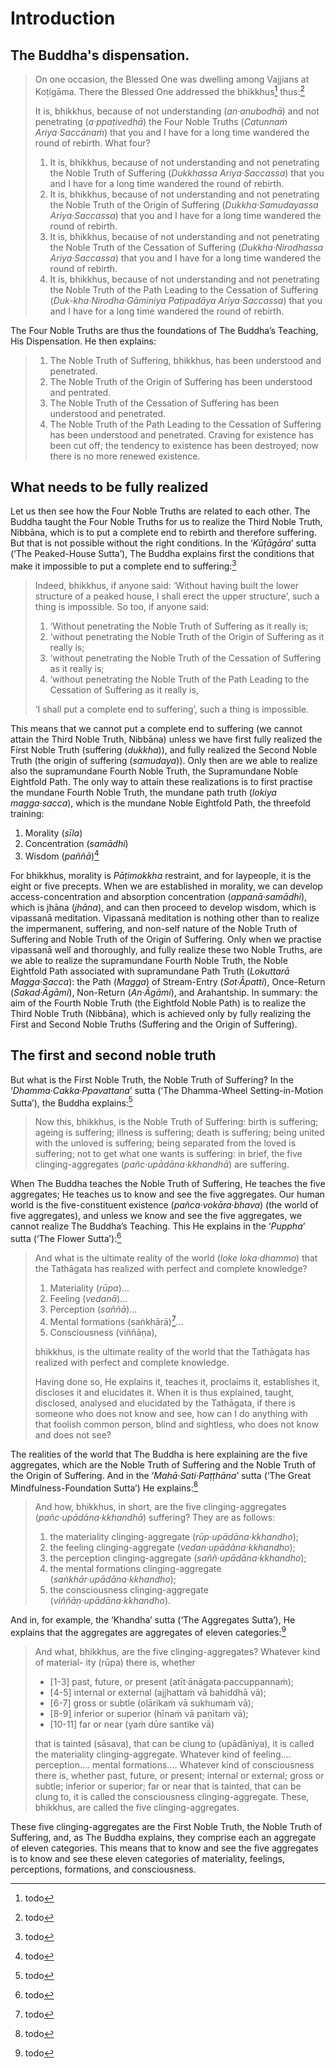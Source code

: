 # Introduction

## The Buddha's dispensation.

> On one occasion, the Blessed One was dwelling among Vajjians at Koṭigāma.
> There the Blessed One addressed the bhikkhus[^10] thus:[^11]
>
> It is, bhikkhus, because of not understanding (_an·anubodhā_) and not
> penetrating (_a·ppaṭivedhā_) the Four Noble Truths (_Catunnaṁ Ariya·Saccānaṁ_)
> that you and I have for a long time wandered the round of rebirth. What four?
>
> 1. It is, bhikkhus, because of not understanding and not penetrating the Noble
>    Truth of Suffering (_Dukkhassa Ariya·Saccassa_) that you and I have for a
>    long time wandered the round of rebirth.
> 2. It is, bhikkhus, because of not understanding and not penetrating the Noble
>    Truth of the Origin of Suffering (_Dukkha·Samudayassa Ariya·Saccassa_) that
>    you and I have for a long time wandered the round of rebirth.
> 3. It is, bhikkhus, because of not understanding and not penetrating the Noble
>    Truth of the Cessation of Suffering (_Dukkha·Nirodhassa Ariya·Saccassa_)
>    that you and I have for a long time wandered the round of rebirth.
> 4. It is, bhikkhus, because of not understanding and not penetrating the Noble
>    Truth of the Path Leading to the Cessation of Suffering
>    (_Duk-kha·Nirodha·Gāminiya Paṭipadāya Ariya·Saccassa_) that you and I have
>    for a long time wandered the round of rebirth.

The Four Noble Truths are thus the foundations of The Buddha’s Teaching, His
Dispensation. He then explains:

> 1. The Noble Truth of Suffering, bhikkhus, has been understood and penetrated.
> 2. The Noble Truth of the Origin of Suffering has been understood and
>    pentrated.
> 3. The Noble Truth of the Cessation of Suffering has been understood and
>    penetrated.
> 4. The Noble Truth of the Path Leading to the Cessation of Suffering has been
>    understood and penetrated. Craving for existence has been cut off; the
>    tendency to existence has been destroyed; now there is no more renewed
>    existence.

## What needs to be fully realized

Let us then see how the Four Noble Truths are related to each other. The Buddha
taught the Four Noble Truths for us to realize the Third Noble Truth, Nibbāna,
which is to put a complete end to rebirth and therefore suffering. But that is
not possible without the right conditions. In the ‘_Kūṭāgāra_’ sutta (‘The
Peaked-House Sutta’), The Buddha explains first the conditions that make it
impossible to put a complete end to suffering:[^12]

> Indeed, bhikkhus, if anyone said: ‘Without having built the lower structure of
> a peaked house, I shall erect the upper structure’, such a thing is
> impossible. So too, if anyone said:
>
> 1. ‘Without penetrating the Noble Truth of Suffering as it really is;
> 1. ‘without penetrating the Noble Truth of the Origin of Suffering as it
>    really is;
> 1. ‘without penetrating the Noble Truth of the Cessation of Suffering as it
>    really is;
> 1. ‘without penetrating the Noble Truth of the Path Leading to the Cessation
>    of Suffering as it really is,
>
> ‘I shall put a complete end to suffering’, such a thing is impossible.

This means that we cannot put a complete end to suffering (we cannot attain the
Third Noble Truth, Nibbāna) unless we have first fully realized the First Noble
Truth (suffering (_dukkha_)), and fully realized the Second Noble Truth (the
origin of suffering (_samudaya_)). Only then are we able to realize also the
supramundane Fourth Noble Truth, the Supramundane Noble Eightfold Path. The only
way to attain these realizations is to first practise the mundane Fourth Noble
Truth, the mundane path truth (_lokiya magga·sacca_), which is the mundane Noble
Eightfold Path, the threefold training:

1. Morality (_sīla_)
2. Concentration (_samādhi_)
3. Wisdom (_paññā_)[^13]

For bhikkhus, morality is _Pāṭimokkha_ restraint, and for laypeople, it is the
eight or five precepts. When we are established in morality, we can develop
access-concentration and absorption concentration (_appanā·samādhi_), which is
jhāna (_jhāna_), and can then proceed to develop wisdom, which is vipassanā
meditation. Vipassanā meditation is nothing other than to realize the
impermanent, suffering, and non-self nature of the Noble Truth of Suffering and
Noble Truth of the Origin of Suffering. Only when we practise vipassanā well and
thoroughly, and fully realize these two Noble Truths, are we able to realize the
supramundane Fourth Noble Truth, the Noble Eightfold Path associated with
supramundane Path Truth (_Lokuttarā Magga·Sacca_): the Path (_Magga_) of
Stream-Entry (_Sot·Āpatti_), Once-Return (_Sakad·Āgāmi_), Non-Return
(_An·Āgāmi_), and Arahantship. In summary: the aim of the Fourth Noble Truth
(the Eightfold Noble Path) is to realize the Third Noble Truth (Nibbāna), which
is achieved only by fully realizing the First and Second Noble Truths (Suffering
and the Origin of Suffering).

## The first and second noble truth

But what is the First Noble Truth, the Noble Truth of Suffering? In the
‘_Dhamma·Cakka·Ppavattana_’ sutta (‘The Dhamma-Wheel Setting-in-Motion Sutta’),
the Buddha explains:[^14]

> Now this, bhikkhus, is the Noble Truth of Suffering: birth is suffering;
> ageing is suffering; illness is suffering; death is suffering; being united
> with the unloved is suffering; being separated from the loved is suffering;
> not to get what one wants is suffering: in brief, the five clinging-aggregates
> (_pañc·upādāna·kkhandhā_) are suffering.

When The Buddha teaches the Noble Truth of Suffering, He teaches the five
aggregates; He teaches us to know and see the five aggregates. Our human world
is the five-constituent existence (_pañca·vokāra·bhava_) (the world of five
aggregates), and unless we know and see the five aggregates, we cannot realize
The Buddha’s Teaching. This He explains in the ‘_Puppha_’ sutta (‘The Flower
Sutta’):[^15]

> And what is the ultimate reality of the world (_loke loka·dhammo_) that the
> Tathāgata has realized with perfect and complete knowledge?
>
> 1. Materiality (_rūpa_)…
> 1. Feeling (_vedanā_)…
> 1. Perception (_saññā_)…
> 1. Mental formations (saṅkhārā)[^16]…
> 1. Consciousness (viññāṇa),
>
> bhikkhus, is the ultimate reality of the world that the Tathāgata has realized
> with perfect and complete knowledge.
>
> Having done so, He explains it, teaches it, proclaims it, establishes it,
> discloses it and elucidates it. When it is thus explained, taught, disclosed,
> analysed and elucidated by the Tathāgata, if there is someone who does not
> know and see, how can I do anything with that foolish common person, blind and
> sightless, who does not know and does not see?

The realities of the world that The Buddha is here explaining are the five
aggregates, which are the Noble Truth of Suffering and the Noble Truth of the
Origin of Suffering. And in the ‘_Mahā·Sati·Paṭṭhāna_’ sutta (‘The Great
Mindfulness-Foundation Sutta’) He explains:[^17]

> And how, bhikkhus, in short, are the five clinging-aggregates
> (_pañc·upādāna·kkhandhā_) suffering? They are as follows:
>
> 1. the materiality clinging-aggregate (_rūp·upādāna·kkhandho_);
> 1. the feeling clinging-aggregate (_vedan·upādāna·kkhandho_);
> 1. the perception clinging-aggregate (_saññ·upādāna·kkhandho_);
> 1. the mental formations clinging-aggregate (_saṅkhār·upādāna·kkhandho_);
> 1. the consciousness clinging-aggregate (_viññāṇ·upādāna·kkhandho_).

And in, for example, the ‘Khandha’ sutta (‘The Aggregates Sutta’), He explains
that the aggregates are aggregates of eleven categories:[^18]

> And what, bhikkhus, are the five clinging-aggregates? Whatever kind of
> material- ity (rūpa) there is, whether
>
> - \[1-3\] past, future, or present (atīt·ānāgata·paccuppannaṁ);
> - \[4-5\] internal or external (ajjhattaṁ vā bahiddhā vā);
> - \[6-7\] gross or subtle (oḷārikaṁ vā sukhumaṁ vā);
> - \[8-9\] inferior or superior (hīnaṁ vā paṇītaṁ vā);
> - \[10-11\] far or near (yaṁ dūre santike vā)
>
> that is tainted (sāsava), that can be clung to (upādāniya), it is called the
> materiality clinging-aggregate. Whatever kind of feeling.… perception.… mental
> formations.… Whatever kind of consciousness there is, whether past, future, or
> present; internal or external; gross or subtle; inferior or superior; far or
> near that is tainted, that can be clung to, it is called the consciousness
> clinging-aggregate. These, bhikkhus, are called the five clinging-aggregates.

These five clinging-aggregates are the First Noble Truth, the Noble Truth of
Suffering, and, as The Buddha explains, they comprise each an aggregate of
eleven categories. This means that to know and see the five aggregates is to
know and see these eleven categories of materiality, feelings, perceptions,
formations, and consciousness.

[^10]: todo

[^11]: todo

[^12]: todo

[^13]: todo

[^14]: todo

[^15]: todo

[^16]: todo

[^17]: todo

[^18]: todo
